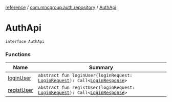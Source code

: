 [reference](../../index.md) / [com.mncgroup.auth.repository](../index.md) / [AuthApi](./index.md)

# AuthApi

`interface AuthApi`

### Functions

| Name | Summary |
|---|---|
| [loginUser](login-user.md) | `abstract fun loginUser(loginRequest: `[`LoginRequest`](../../com.mncgroup.auth.model/-login-request/index.md)`): Call<`[`LoginResponse`](../../com.mncgroup.auth.model/-login-response/index.md)`>` |
| [registUser](regist-user.md) | `abstract fun registUser(loginRequest: `[`LoginRequest`](../../com.mncgroup.auth.model/-login-request/index.md)`): Call<`[`LoginResponse`](../../com.mncgroup.auth.model/-login-response/index.md)`>` |

